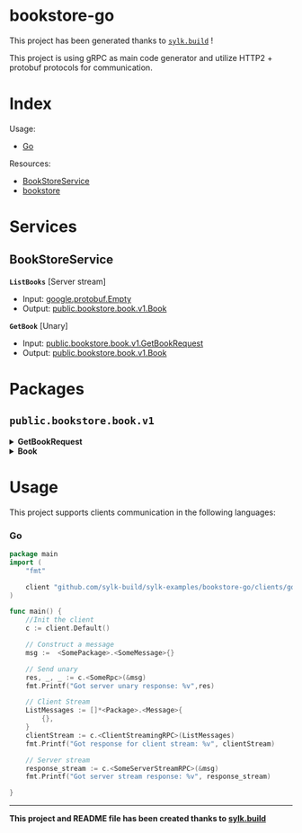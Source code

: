 # bookstore-go

This project has been generated thanks to [```sylk.build```](https://www.sylk.build) !

This project is using gRPC as main code generator and utilize HTTP2 + protobuf protocols for communication.

# Index
Usage:
- [Go](#go)

Resources:
- [BookStoreService](#bookstoreservice)
- [bookstore](#bookstore)

# Services

## BookStoreService

__`ListBooks`__ [Server stream]
- Input: [google.protobuf.Empty](#empty)
- Output: [public.bookstore.book.v1.Book](#book)

__`GetBook`__ [Unary]
- Input: [public.bookstore.book.v1.GetBookRequest](#getbookrequest)
- Output: [public.bookstore.book.v1.Book](#book)

# Packages

## `public.bookstore.book.v1`


<details id="#GetBookRequest">
<summary><b>GetBookRequest</b></summary>

### __GetBookRequest__
: 
* __Name__ [TYPE_STRING]

</details>


<details id="#Book">
<summary><b>Book</b></summary>

### __Book__
: The bookstore main entity "Book".

* __name__ [TYPE_STRING]

</details>


# Usage

This project supports clients communication in the following languages:

### Go

```go
package main
import (
	"fmt"

	client "github.com/sylk-build/sylk-examples/bookstore-go/clients/go/<path-to-service>"
)

func main() {
	//Init the client
	c := client.Default()

	// Construct a message
	msg :=  <SomePackage>.<SomeMessage>{}

	// Send unary
	res, _, _ := c.<SomeRpc>(&msg)
	fmt.Printf("Got server unary response: %v",res)

	// Client Stream
	ListMessages := []*<Package>.<Message>{
		{},
	}
	clientStream := c.<ClientStreamingRPC>(ListMessages)
	fmt.Printf("Got response for client stream: %v", clientStream)

	// Server stream
	response_stream := c.<SomeServerStreamRPC>(&msg)
	fmt.Printf("Got server stream response: %v", response_stream)

}
```


* * *
__This project and README file has been created thanks to [sylk.build](https://www.sylk.build)__